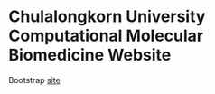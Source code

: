 # Chulalongkorn University Computational Molecular Biomedicine Website
Bootstrap [site](https://cmbcu.github.io/) 
